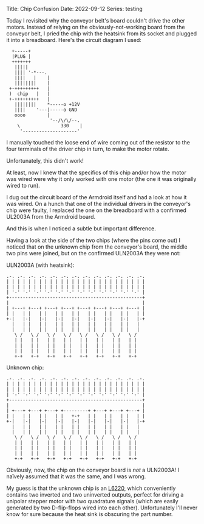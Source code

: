 Title: Chip Confusion
Date: 2022-09-12
Series: testing

Today I revisited why the conveyor belt's board couldn't drive the other motors. Instead of relying on the obviously-not-working board from the conveyor belt, I pried the chip with the heatsink from its socket and plugged it into a breadboard. Here's the circuit diagram I used:

```kroki
  +-----+
  |PLUG |
  +++++++
   |||||
   |||| '-*---.
   ||||   |    |
   ||||||||    |
 +-+++++++++   |
 )  chip   |   |
 +-+++++++++   |
   ||||||||    *-----o +12V
   ||||    '---|-----o GND
   oooo        |
                '--/\/\/--.
    \               330    |
     '--------------------'
```

I manually touched the loose end of wire coming out of the resistor to the four terminals of the driver chip in turn, to make the motor rotate.

Unfortunately, this didn't work!

At least, now I knew that the specifics of this chip and/or how the motor was wired were why it only worked with one motor (the one it was originally wired to run).

I dug out the circuit board of the Armdroid itself and had a look at how it was wired. On a hunch that one of the individual drivers in the conveyor's chip were faulty, I replaced the one on the breadboard with a confirmed UL2003A from the Armdroid board.

And this is when I noticed a subtle but important difference.

Having a look at the side of the two chips (where the pins come out) I noticed that on the unknown chip from the conveyor's board, the middle two pins were joined, but on the confirmed ULN2003A they were not:

ULN2003A (with heatsink):

```kroki
.-. .-. .-. .-. .-. .-. .-. .-. .-. .-. .-. .-. .-. 
| | | | | | | | | | | | | | | | | | | | | | | | | |
| | | | | | | | | | | | | | | | | | | | | | | | | | 
| '-' '-' '-' '-' '-' '-' '-' '-' '-' '-' '-' '-' |
+-------------------------------------------------+
|                                                 |
| +---+ +---+ +---+ +---+ +---+ +---+ +---+ +---+ |
| |   | |   | |   | |   | |   | |   | |   | |   | |
+-|   |-|   |-|   |-|   |-|   |-|   |-|   |-|   |-+
  |   | |   | |   | |   | |   | |   | |   | |   | 
  |   | |   | |   | |   | |   | |   | |   | |   | 
   \ /   \ /   \ /   \ /   \ /   \ /   \ /   \ /  
   | |   | |   | |   | |   | |   | |   | |   | |  
   | |   | |   | |   | |   | |   | |   | |   | |  
   | |   | |   | |   | |   | |   | |   | |   | |  
   +-+   +-+   +-+   +-+   +-+   +-+   +-+   +-+  
```

Unknown chip:

```kroki
.-. .-. .-. .-. .-. .-. .-. .-. .-. .-. .-. .-. .-. 
| | | | | | | | | | | | | | | | | | | | | | | | | |
| | | | | | | | | | | | | | | | | | | | | | | | | | 
| '-' '-' '-' '-' '-' '-' '-' '-' '-' '-' '-' '-' |
+-------------------------------------------------+
|                                                 |
| +---+ +---+ +---+ +---------+ +---+ +---+ +---+ |
| |   | |   | |   | |   +-+   | |   | |   | |   | |
+-|   |-|   |-|   |-|   |-|   |-|   |-|   |-|   |-+
  |   | |   | |   | |   | |   | |   | |   | |   | 
  |   | |   | |   | |   | |   | |   | |   | |   | 
   \ /   \ /   \ /   \ /   \ /   \ /   \ /   \ /  
   | |   | |   | |   | |   | |   | |   | |   | |  
   | |   | |   | |   | |   | |   | |   | |   | |  
   | |   | |   | |   | |   | |   | |   | |   | |  
   +-+   +-+   +-+   +-+   +-+   +-+   +-+   +-+  
```

Obviously, now, the chip on the conveyor board is *not* a ULN2003A! I na&iuml;vely assumed that it was the same, and I was wrong.

My guess is that the unknown chip is an [L6220](armdroid/info/resources/datasheets/L6220-darlington-switches.pdf), which conveniently contains two inverted and two uninverted outputs, perfect for driving a unipolar stepper motor with two quadrature signals (which are easily generated by two D-flip-flops wired into each other). Unfortunately I'll never know for sure because the heat sink is obscuring the part number.
